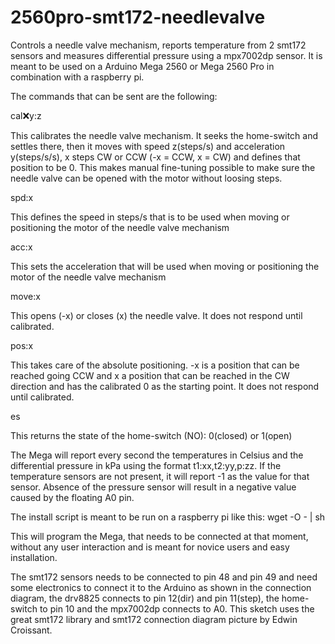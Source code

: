 # 2560pro-smt172-needlevalve
Controls a needle valve mechanism, reports temperature from 2 smt172 sensors and measures differential pressure using a mpx7002dp sensor.
It is meant to be used on a Arduino Mega 2560 or Mega 2560 Pro in combination with a raspberry pi.

The commands that can be sent are the following:

cal:x:y:z

This calibrates the needle valve mechanism. It seeks the home-switch and settles there, then it moves with speed z(steps/s) and acceleration y(steps/s/s), x steps CW or CCW (-x = CCW, x = CW) and defines that position to be 0. This makes manual fine-tuning possible to make sure the needle valve can be opened with the motor without loosing steps.

spd:x

This defines the speed in steps/s that is to be used when moving or positioning the motor of the needle valve mechanism

acc:x

This sets the acceleration that will be used when moving or positioning the motor of the needle valve mechanism

move:x

This opens (-x) or closes (x) the needle valve. It does not respond until calibrated.

pos:x

This takes care of the absolute positioning. -x is a position that can be reached going CCW and x a position that can be reached in the CW direction and has the calibrated 0 as the starting point. It does not respond until calibrated.

es

This returns the state of the home-switch (NO): 0(closed) or 1(open)

The Mega will report every second the temperatures in Celsius and the differential pressure in kPa using the format t1:xx,t2:yy,p:zz. If the temperature sensors are not present,
it will report -1 as the value for that sensor. Absence of the pressure sensor will result in a negative value caused by the floating A0 pin.

The install script is meant to be run on a raspberry pi like this:
wget -O -  | sh

This will program the Mega, that needs to be connected at that moment, without any user interaction and is meant for novice users
and easy installation.

The smt172 sensors needs to be connected to pin 48 and pin 49 and need some electronics to connect it to the Arduino as shown in the connection diagram, the drv8825 connects to pin 12(dir) and pin 11(step), the home-switch to pin 10 and the mpx7002dp connects to A0.
This sketch uses the great smt172 library and smt172 connection diagram picture by Edwin Croissant.
